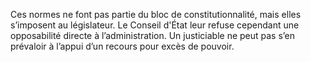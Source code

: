 Ces normes ne font pas partie du bloc de constitutionnalité, mais elles s’imposent au législateur. Le Conseil d'État leur refuse cependant une opposabilité directe à l’administration. Un justiciable ne peut pas s’en prévaloir à l’appui d’un recours pour excès de pouvoir.